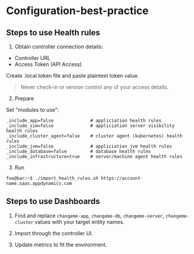 # Configuration-best-practice

## Steps to use Health rules
1) Obtain controller connection details:
- Controller URL
- Access Token (API Access)

Create .local.token file and paste plaintext token value. 
> Never check-in or version control any of your access details.

2) Prepare

Set "modules to use":

```console
_include_app=false              # appliciation health rules
_include_sim=false              # appliciation server visibility health rules
_include_cluster_agent=false    # cluster agent (kubernetes) health rules
_include_jvm=false              # appliciation jvm health rules
_include_database=false         # database health rules
_include_infrastructure=true    # server/machine agent health rules
```

3) Run

```console
foo@bar:~$ ./import_health_rules.sh https://account-name.saas.appdynamics.com
```

## Steps to use Dashboards

1) Find and replace `changeme-app`, `changeme-db`, `changeme-server`, `changeme-cluster` values with your target entity names.

2) Import through the controller UI.

3) Update metrics to fit the environment.